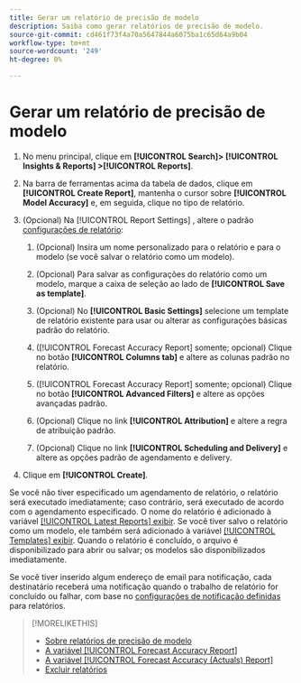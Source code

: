 ```yaml
---
title: Gerar um relatório de precisão de modelo
description: Saiba como gerar relatórios de precisão de modelo.
source-git-commit: cd461f73f4a70a5647844a6075ba1c65d64a9b04
workflow-type: tm+mt
source-wordcount: '249'
ht-degree: 0%

---
```


# Gerar um relatório de precisão de modelo

1. No menu principal, clique em **[!UICONTROL Search]> [!UICONTROL Insights & Reports] >[!UICONTROL Reports]**.

1. Na barra de ferramentas acima da tabela de dados, clique em **[!UICONTROL Create Report]**, mantenha o cursor sobre **[!UICONTROL Model Accuracy]** e, em seguida, clique no tipo de relatório.

1. (Opcional) Na [!UICONTROL Report Settings] , altere o padrão [configurações de relatório](forecast-accuracy-report.md):

   1. (Opcional) Insira um nome personalizado para o relatório e para o modelo (se você salvar o relatório como um modelo).

   1. (Opcional) Para salvar as configurações do relatório como um modelo, marque a caixa de seleção ao lado de **[!UICONTROL Save as template]**.

   1. (Opcional) No **[!UICONTROL Basic Settings]** selecione um template de relatório existente para usar ou alterar as configurações básicas padrão do relatório.

   1. ([!UICONTROL Forecast Accuracy Report] somente; opcional) Clique no botão **[!UICONTROL Columns tab]** e altere as colunas padrão no relatório.

   1. ([!UICONTROL Forecast Accuracy Report] somente; opcional) Clique no botão **[!UICONTROL Advanced Filters]** e altere as opções avançadas padrão.

   1. (Opcional) Clique no link **[!UICONTROL Attribution]** e altere a regra de atribuição padrão.

   1. (Opcional) Clique no link **[!UICONTROL Scheduling and Delivery]** e altere as opções padrão de agendamento e delivery.

1. Clique em **[!UICONTROL Create]**.

Se você não tiver especificado um agendamento de relatório, o relatório será executado imediatamente; caso contrário, será executado de acordo com o agendamento especificado. O nome do relatório é adicionado à variável [[!UICONTROL Latest Reports] exibir](/help/search-social-commerce/reports/report-about.md). Se você tiver salvo o relatório como um modelo, ele também será adicionado à variável [[!UICONTROL Templates] exibir](/help/search-social-commerce/reports/report-about.md). Quando o relatório é concluído, o arquivo é disponibilizado para abrir ou salvar; os modelos são disponibilizados imediatamente.

Se você tiver inserido algum endereço de email para notificação, cada destinatário receberá uma notificação quando o trabalho de relatório for concluído ou falhar, com base no [configurações de notificação definidas](/help/search-social-commerce/notifications/notification-edit.md) para relatórios.

>[!MORELIKETHIS]
>
>* [Sobre relatórios de precisão de modelo](/help/search-social-commerce/reports/management/model-accuracy/model-accuracy-report-about.md)
>* [A variável [!UICONTROL Forecast Accuracy Report]](forecast-accuracy-report.md)
>* [A variável [!UICONTROL Forecast Accuracy (Actuals) Report]](forecast-accuracy-actuals-report.md)
>* [Excluir relatórios](/help/search-social-commerce/reports/management/report-delete.md)

